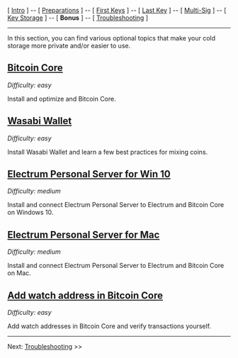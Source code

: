 [ [Intro](README.md) ] -- [ [Preparations]( hodl-guide_10_preparations.md) ] -- [ [First Keys](hodl-guide_20_first-seeds.md) ] -- [ [Last Key](hodl-guide_30_last-seed.md) ] -- [ [Multi-Sig](hodl-guide_40_multi-sig.md) ] -- [ [Key Storage](hodl-guide_50_storage.md
) ] -- [ **Bonus** ] -- [ [Troubleshooting](hodl-guide_70_troubleshooting.md) ]

---

In this section, you can find various optional topics that make your cold storage more private and/or easier to use. 

## [**Bitcoin Core**](hodl-guide_61_bitcoin-core.md)

*Difficulty: easy*

Install and optimize and Bitcoin Core.

## [**Wasabi Wallet**](hodl-guide_62_wasabi-wallet.md)

*Difficulty: easy*

Install Wasabi Wallet and learn a few best practices for mixing coins.

## [**Electrum Personal Server for Win 10**](hodl-guide_63_eps-win.md)

*Difficulty: medium*

Install and connect Electrum Personal Server to Electrum and Bitcoin Core on Windows 10.

## [**Electrum Personal Server for Mac**](hodl-guide_64_eps-mac.md)

*Difficulty: medium*

Install and connect Electrum Personal Server to Electrum and Bitcoin Core on Mac.

## [**Add watch address in Bitcoin Core**](hodl-guide_65_watch-address.md)

*Difficulty: easy*

Add watch addresses in Bitcoin Core and verify transactions yourself.

---

Next: [Troubleshooting](hodl-guide_70_troubleshooting.md) >>
